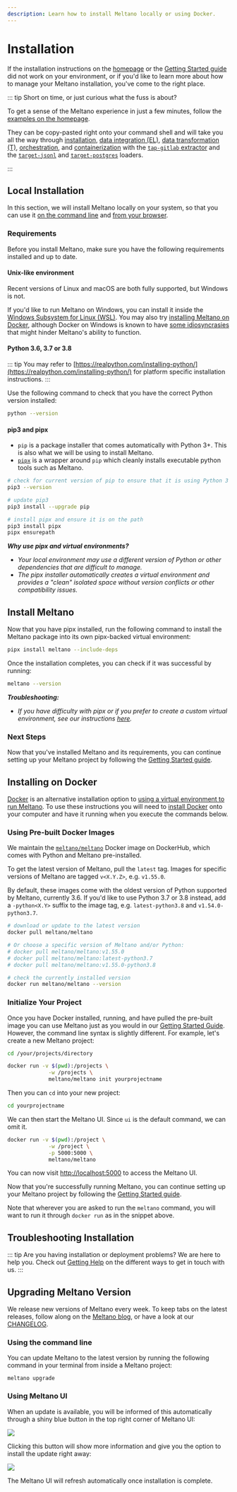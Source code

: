 ```yaml
---
description: Learn how to install Meltano locally or using Docker.
---
```


# Installation

If the installation instructions on the [homepage](/) or the [Getting Started guide](/docs/getting-started.html#install-meltano) did not work on your environment, or if you'd like to learn more about how to manage your Meltano installation, you've come to the right place.

::: tip Short on time, or just curious what the fuss is about?

To get a sense of the Meltano experience in just a few minutes, follow the [examples on the homepage](/).

They can be copy-pasted right onto your command shell and will take you all the way through
[installation](/#installation), [data integration (EL)](/#integration), [data transformation (T)](/#transformation), [orchestration](/#orchestration), and [containerization](/#containerization)
with the [`tap-gitlab` extractor](/plugins/extractors/gitlab.html)
and the [`target-jsonl`](/plugins/loaders/jsonl.html) and [`target-postgres`](/plugins/loaders/postgres.html) loaders.

:::

## Local Installation

In this section, we will install Meltano locally on your system, so that you can use it [on the command line](/docs/command-line-interface.html) and [from your browser](/docs/ui.html).

### Requirements

Before you install Meltano, make sure you have the following requirements installed and up to date.

#### Unix-like environment

Recent versions of Linux and macOS are both fully supported, but Windows is not.

If you'd like to run Meltano on Windows, you can install it inside the [Windows Subsystem for Linux (WSL)](https://docs.microsoft.com/en-us/windows/wsl/about). You may also try [installing Meltano on Docker](#installing-on-docker), although Docker on Windows is known to have [some idiosyncrasies](https://gitlab.com/meltano/meltano/issues/1261#note_240256080) that might hinder Meltano's ability to function.

#### Python 3.6, 3.7 or 3.8

::: tip
You may refer to [https://realpython.com/installing-python/](https://realpython.com/installing-python/) for platform specific installation instructions.
:::

Use the following command to check that you have the correct Python version installed:

```bash
python --version
```

#### pip3 and pipx

- `pip` is a package installer that comes automatically with Python 3+. This is also what we will be
  using to install Meltano.
- [`pipx`](https://pipxproject.github.io/pipx/) is a wrapper around `pip` which cleanly installs
  executable python tools such as Meltano.

```bash
# check for current version of pip to ensure that it is using Python 3
pip3 --version

# update pip3
pip3 install --upgrade pip

# install pipx and ensure it is on the path
pip3 install pipx
pipx ensurepath
```

_**Why use pipx and virtual environments?**_

- _Your local environment may use a different version of Python or other dependencies that are
difficult to manage._
- _The pipx installer automatically creates a virtual environment and provides a
"clean" isolated space without version conflicts or other compatibility issues._

## Install Meltano

Now that you have pipx installed, run the following command to install the Meltano package into its
own pipx-backed virtual environment:

```bash
pipx install meltano --include-deps
```

Once the installation completes, you can check if it was successful by running:

```bash
meltano --version
```

_**Troubleshooting:**_

- _If you have difficulty with pipx or if you prefer to create a custom virtual environment, see
  our instructions [here](installation_to_venv.md)._

### Next Steps

Now that you've installed Meltano and its requirements, you can continue setting up your Meltano project by following the [Getting Started guide](/docs/getting-started.html#create-your-meltano-project).

## Installing on Docker

[Docker](https://www.docker.com/) is an alternative installation option to [using a virtual environment to run Meltano](#virtual-environment). To use these instructions you will need to [install Docker](https://docs.docker.com/install/) onto your computer and have it running when you execute the commands below.

### Using Pre-built Docker Images

We maintain the [`meltano/meltano`](https://hub.docker.com/r/meltano/meltano) Docker image on DockerHub, which comes with Python and Meltano pre-installed.

To get the latest version of Meltano, pull the `latest` tag. Images for specific versions of Meltano are tagged `v<X.Y.Z>`, e.g. `v1.55.0`.

By default, these images come with the oldest version of Python supported by Meltano, currently 3.6.
If you'd like to use Python 3.7 or 3.8 instead, add a `-python<X.Y>` suffix to the image tag, e.g. `latest-python3.8` and `v1.54.0-python3.7`.

```bash
# download or update to the latest version
docker pull meltano/meltano

# Or choose a specific version of Meltano and/or Python:
# docker pull meltano/meltano:v1.55.0
# docker pull meltano/meltano:latest-python3.7
# docker pull meltano/meltano:v1.55.0-python3.8

# check the currently installed version
docker run meltano/meltano --version
```

### Initialize Your Project

Once you have Docker installed, running, and have pulled the pre-built image you can use Meltano just as you would in our [Getting Started Guide](/docs/getting-started.html). However, the command line syntax is slightly different. For example, let's create a new Meltano project:

```bash
cd /your/projects/directory

docker run -v $(pwd):/projects \
             -w /projects \
             meltano/meltano init yourprojectname
```

Then you can `cd` into your new project:

```bash
cd yourprojectname
```

We can then start the Meltano UI. Since `ui` is the default command, we can omit it.

```bash
docker run -v $(pwd):/project \
             -w /project \
             -p 5000:5000 \
             meltano/meltano
```

You can now visit [http://localhost:5000](http://localhost:5000) to access the Meltano UI.

Now that you're successfully running Meltano, you can continue setting up your Meltano project by following the [Getting Started guide](/docs/getting-started.html).

Note that wherever you are asked to run the `meltano` command, you will want to run it through `docker run` as in the snippet above.

## Troubleshooting Installation

::: tip
Are you having installation or deployment problems? We are here to help you. Check out [Getting Help](/docs/getting-help.html) on the different ways to get in touch with us.
:::

## Upgrading Meltano Version

We release new versions of Meltano every week. To keep tabs on the latest releases, follow along on the [Meltano blog](https://meltano.com/blog/), or have a look at our [CHANGELOG](https://gitlab.com/meltano/meltano/blob/master/CHANGELOG.md).

### Using the command line

You can update Meltano to the latest version by running the following command in your terminal from inside a Meltano project:

```
meltano upgrade
```

### Using Meltano UI

When an update is available, you will be informed of this automatically through a shiny blue button in the top right corner of Meltano UI:

![](/screenshots/update-available.png)

Clicking this button will show more information and give you the option to install the update right away:

![](/screenshots/update-available-popup.png)

The Meltano UI will refresh automatically once installation is complete.
